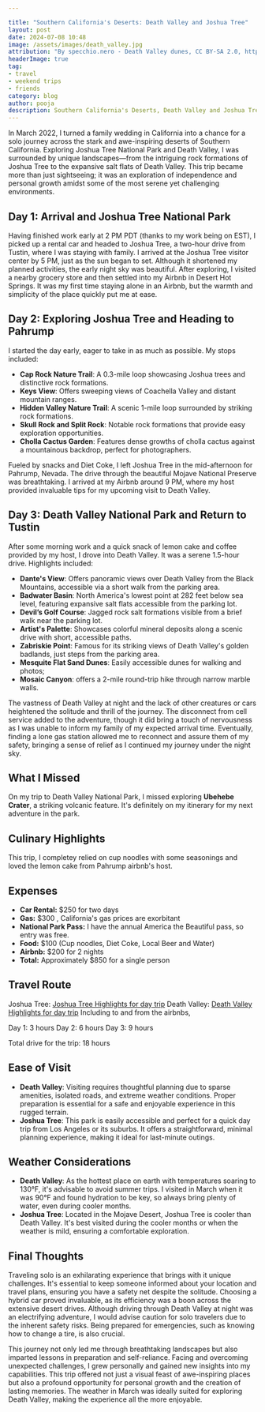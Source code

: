 ```yaml
---

title: "Southern California's Deserts: Death Valley and Joshua Tree"
layout: post
date: 2024-07-08 10:48
image: /assets/images/death_valley.jpg
attribution: "By specchio.nero - Death Valley dunes, CC BY-SA 2.0, https://commons.wikimedia.org/w/index.php?curid=46346048"
headerImage: true
tag:
- travel
- weekend trips 
- friends
category: blog
author: pooja
description: Southern California's Deserts, Death Valley and Joshua Tree
---
```


In March 2022, I turned a family wedding in California into a chance for a solo journey across the stark and awe-inspiring deserts of Southern California. Exploring Joshua Tree National Park and Death Valley, I was surrounded by unique landscapes—from the intriguing rock formations of Joshua Tree to the expansive salt flats of Death Valley. This trip became more than just sightseeing; it was an exploration of independence and personal growth amidst some of the most serene yet challenging environments.

## Day 1: Arrival and Joshua Tree National Park

Having finished work early at 2 PM PDT (thanks to my work being on EST), I picked up a rental car and headed to Joshua Tree, a two-hour drive from Tustin, where I was staying with family. I arrived at the Joshua Tree visitor center by 5 PM, just as the sun began to set. Although it shortened my planned activities, the early night sky was beautiful. After exploring, I visited a nearby grocery store and then settled into my Airbnb in Desert Hot Springs. It was my first time staying alone in an Airbnb, but the warmth and simplicity of the place quickly put me at ease.

## Day 2: Exploring Joshua Tree and Heading to Pahrump

I started the day early, eager to take in as much as possible. My stops included:

- **Cap Rock Nature Trail**: A 0.3-mile loop showcasing Joshua trees and distinctive rock formations.
- **Keys View**: Offers sweeping views of Coachella Valley and distant mountain ranges.
- **Hidden Valley Nature Trail**: A scenic 1-mile loop surrounded by striking rock formations.
- **Skull Rock and Split Rock**: Notable rock formations that provide easy exploration opportunities.
- **Cholla Cactus Garden**: Features dense growths of cholla cactus against a mountainous backdrop, perfect for photographers.

Fueled by snacks and Diet Coke, I left Joshua Tree in the mid-afternoon for Pahrump, Nevada. The drive through the beautiful Mojave National Preserve was breathtaking. I arrived at my Airbnb around 9 PM, where my host provided invaluable tips for my upcoming visit to Death Valley.

## Day 3: Death Valley National Park and Return to Tustin

After some morning work and a quick snack of lemon cake and coffee provided by my host, I drove into Death Valley. It was a serene 1.5-hour drive. Highlights included:

- **Dante's View**: Offers panoramic views over Death Valley from the Black Mountains, accessible via a short walk from the parking area.
- **Badwater Basin**: North America's lowest point at 282 feet below sea level, featuring expansive salt flats accessible from the parking lot.
- **Devil’s Golf Course**: Jagged rock salt formations visible from a brief walk near the parking lot.
- **Artist's Palette**: Showcases colorful mineral deposits along a scenic drive with short, accessible paths.
- **Zabriskie Point**: Famous for its striking views of Death Valley's golden badlands, just steps from the parking area.
- **Mesquite Flat Sand Dunes**: Easily accessible dunes for walking and photos;
- **Mosaic Canyon**: offers a 2-mile round-trip hike through narrow marble walls.

The vastness of Death Valley at night and the lack of other creatures or cars heightened the solitude and thrill of the journey. The disconnect from cell service added to the adventure, though it did bring a touch of nervousness as I was unable to inform my family of my expected arrival time. Eventually, finding a lone gas station allowed me to reconnect and assure them of my safety, bringing a sense of relief as I continued my journey under the night sky.


## What I Missed
On my trip to Death Valley National Park, I missed exploring **Ubehebe Crater**, a striking volcanic feature. It's definitely on my itinerary for my next adventure in the park.

## Culinary Highlights
This trip, I completey relied on cup noodles with some seasonings and loved the lemon cake from Pahrump airbnb's host. 

## Expenses
- **Car Rental:** $250 for two days
- **Gas:** $300 , California's gas prices are exorbitant 
- **National Park Pass:** I have the annual America the Beautiful pass, so entry was free. 
- **Food:** $100 (Cup noodles, Diet Coke, Local Beer and Water)
- **Airbnb:** $200 for 2 nights
- **Total:** Approximately $850 for a single person

## Travel Route
Joshua Tree: [Joshua Tree Highlights for day trip](https://www.google.com/maps/d/edit?mid=1wUyNlE3QL37j3TepvBe9oKrSzkdwa6k&usp=sharing) 
Death Valley: [Death Valley Highlights for day trip](https://www.google.com/maps/d/edit?mid=1-r3feJQjEzdIkAr6_nD0RQUtKMI__yk&usp=sharing)
Including to and from the airbnbs,  

Day 1: 3 hours 
Day 2: 6 hours 
Day 3: 9 hours 

Total drive for the trip: 18 hours 

## Ease of Visit
- **Death Valley**: Visiting requires thoughtful planning due to sparse amenities, isolated roads, and extreme weather conditions. Proper preparation is essential for a safe and enjoyable experience in this rugged terrain.
- **Joshua Tree**: This park is easily accessible and perfect for a quick day trip from Los Angeles or its suburbs. It offers a straightforward, minimal planning experience, making it ideal for last-minute outings.

## Weather Considerations
- **Death Valley**: As the hottest place on earth with temperatures soaring to 130°F, it's advisable to avoid summer trips. I visited in March when it was 90°F and found hydration to be key, so always bring plenty of water, even during cooler months.
- **Joshua Tree**: Located in the Mojave Desert, Joshua Tree is cooler than Death Valley. It's best visited during the cooler months or when the weather is mild, ensuring a comfortable exploration.

## Final Thoughts
Traveling solo is an exhilarating experience that brings with it unique challenges. It's essential to keep someone informed about your location and travel plans, ensuring you have a safety net despite the solitude. Choosing a hybrid car proved invaluable, as its efficiency was a boon across the extensive desert drives. Although driving through Death Valley at night was an electrifying adventure, I would advise caution for solo travelers due to the inherent safety risks. Being prepared for emergencies, such as knowing how to change a tire, is also crucial.

This journey not only led me through breathtaking landscapes but also imparted lessons in preparation and self-reliance. Facing and overcoming unexpected challenges, I grew personally and gained new insights into my capabilities. This trip offered not just a visual feast of awe-inspiring places but also a profound opportunity for personal growth and the creation of lasting memories. The weather in March was ideally suited for exploring Death Valley, making the experience all the more enjoyable.

